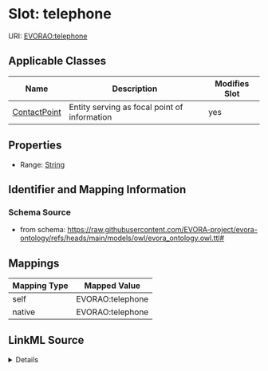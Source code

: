 

# Slot: telephone



URI: [EVORAO:telephone](https://raw.githubusercontent.com/EVORA-project/evora-ontology/refs/heads/main/models/owl/evora_ontology.owl.ttl#telephone)



<!-- no inheritance hierarchy -->





## Applicable Classes

| Name | Description | Modifies Slot |
| --- | --- | --- |
| [ContactPoint](ContactPoint.md) | Entity serving as focal point of information |  yes  |







## Properties

* Range: [String](String.md)





## Identifier and Mapping Information







### Schema Source


* from schema: https://raw.githubusercontent.com/EVORA-project/evora-ontology/refs/heads/main/models/owl/evora_ontology.owl.ttl#




## Mappings

| Mapping Type | Mapped Value |
| ---  | ---  |
| self | EVORAO:telephone |
| native | EVORAO:telephone |




## LinkML Source

<details>
```yaml
name: telephone
from_schema: https://raw.githubusercontent.com/EVORA-project/evora-ontology/refs/heads/main/models/owl/evora_ontology.owl.ttl#
rank: 1000
alias: telephone
domain_of:
- ContactPoint
range: string

```
</details>